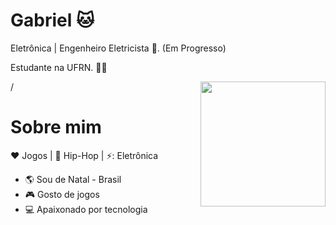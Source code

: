 



# Gabriel 🐱
<p align="left">
Eletrônica | Engenheiro Eletricista 🔌. (Em Progresso)

Estudante na UFRN. :man_technologist: </p>
/<img align="right" width="200" height="200" src="https://media.tenor.com/j14S2jclUA8AAAAC/street-fighter-sf3.gif"> 


# Sobre mim

:heart: Jogos | :black_heart: Hip-Hop | ⚡: Eletrônica

- :earth_americas: Sou de Natal - Brasil
- :video_game: Gosto de jogos
- 💻 Apaixonado por tecnologia 

